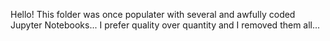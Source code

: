 Hello! This folder was once populater with several and awfully coded Jupyter Notebooks... 
I prefer quality over quantity and I removed them all...

